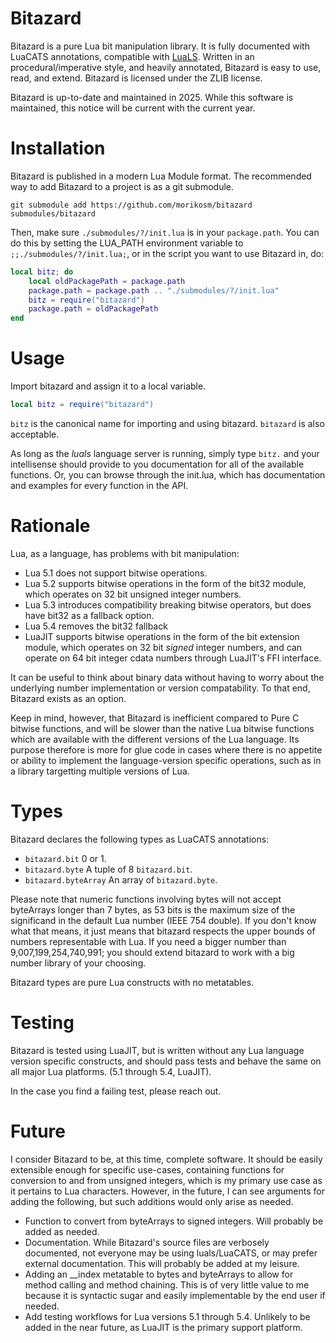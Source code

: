 # Bitazard

Bitazard is a pure Lua bit manipulation library. It is fully documented with LuaCATS annotations, compatible with [LuaLS](https://luals.github.io/). Written in an procedural/imperative style, and heavily annotated, Bitazard is easy to use, read, and extend. Bitazard is licensed under the ZLIB license.

Bitazard is up-to-date and maintained in 2025. While this software is maintained, this notice will be current with the current year.

# Installation

Bitazard is published in a modern Lua Module format. The recommended way to add Bitazard to a project is as a git submodule.

`git submodule add https://github.com/morikosm/bitazard submodules/bitazard`

Then, make sure `./submodules/?/init.lua` is in your `package.path`. You can do this by setting the LUA_PATH environment variable to `;;./submodules/?/init.lua;`, or in the script you want to use Bitazard in, do:

```lua
local bitz; do
	local oldPackagePath = package.path
	package.path = package.path .. "./submodules/?/init.lua"
	bitz = require("bitazard")
	package.path = oldPackagePath
end
```

# Usage

Import bitazard and assign it to a local variable.

```lua
local bitz = require("bitazard")
```

`bitz` is the canonical name for importing and using bitazard. `bitazard` is also acceptable.

As long as the *luals* language server is running, simply type `bitz.` and your intellisense should provide to you documentation for all of the available functions. Or, you can browse through the init.lua, which has documentation and examples for every function in the API.

# Rationale

Lua, as a language, has problems with bit manipulation:

- Lua 5.1 does not support bitwise operations.
- Lua 5.2 supports bitwise operations in the form of the bit32 module, which operates on 32 bit unsigned integer numbers.
- Lua 5.3 introduces compatibility breaking bitwise operators, but does have bit32 as a fallback option.
- Lua 5.4 removes the bit32 fallback
- LuaJIT supports bitwise operations in the form of the bit extension module, which operates on 32 bit *signed* integer numbers, and can operate on 64 bit integer cdata numbers through LuaJIT's FFI interface.

It can be useful to think about binary data without having to worry about the underlying number implementation or version compatability. To that end, Bitazard exists as an option.

Keep in mind, however, that Bitazard is inefficient compared to Pure C bitwise functions, and will be slower than the native Lua bitwise functions which are available with the different versions of the Lua language. Its purpose therefore is more for glue code in cases where there is no appetite or ability to implement the language-version specific operations, such as in a library targetting multiple versions of Lua.

# Types

Bitazard declares the following types as LuaCATS annotations:

- `bitazard.bit` 0 or 1.
- `bitazard.byte` A tuple of 8 `bitazard.bit`.
- `bitazard.byteArray` An array of `bitazard.byte`.

Please note that numeric functions involving bytes will not accept byteArrays longer than 7 bytes, as 53 bits is the maximum size of the significand in the default Lua number (IEEE 754 double). If you don't know what that means, it just means that bitazard respects the upper bounds of numbers representable with Lua. If you need a bigger number than 9,007,199,254,740,991; you should extend bitazard to work with a big number library of your choosing.

Bitazard types are pure Lua constructs with no metatables.

# Testing

Bitazard is tested using LuaJIT, but is written without any Lua language version specific constructs, and should pass tests and behave the same on all major Lua platforms. (5.1 through 5.4, LuaJIT).

In the case you find a failing test, please reach out.

# Future

I consider Bitazard to be, at this time, complete software. It should be easily extensible enough for specific use-cases, containing functions for conversion to and from unsigned integers, which is my primary use case as it pertains to Lua characters. However, in the future, I can see arguments for adding the following, but such additions would only arise as needed.

- Function to convert from byteArrays to signed integers. Will probably be added as needed.
- Documentation. While Bitazard's source files are verbosely documented, not everyone may be using luals/LuaCATS, or may prefer external documentation. This will probably be added at my leisure.
- Adding an __index metatable to bytes and byteArrays to allow for method calling and method chaining. This is of very little value to me because it is syntactic sugar and easily implementable by the end user if needed.
- Add testing workflows for Lua versions 5.1 through 5.4. Unlikely to be added in the near future, as LuaJIT is the primary support platform.